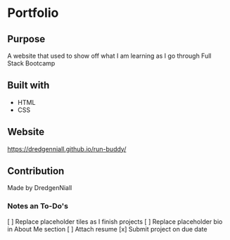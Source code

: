 # Portfolio

## Purpose
A website that used to show off what I am learning as I go through Full Stack Bootcamp

## Built with
* HTML
* CSS

## Website
https://dredgenniall.github.io/run-buddy/

## Contribution
Made by DredgenNiall

### Notes an To-Do's
[ ] Replace placeholder tiles as I finish projects
[ ] Replace placeholder bio in About Me section
[ ] Attach resume
[x] Submit project on due date

